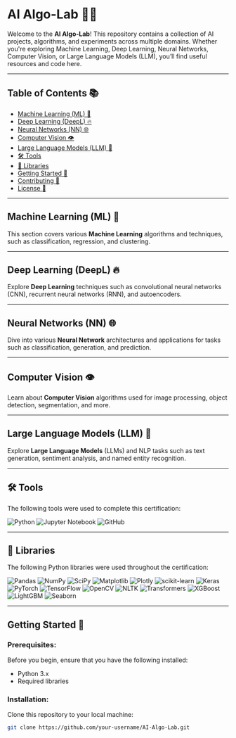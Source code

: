 # AI Algo-Lab 🤖✨

Welcome to the **AI Algo-Lab**! This repository contains a collection of AI projects, algorithms, and experiments across multiple domains. Whether you're exploring Machine Learning, Deep Learning, Neural Networks, Computer Vision, or Large Language Models (LLM), you’ll find useful resources and code here.

---

## Table of Contents 📚

- [Machine Learning (ML) 🧠](#machine-learning-ml)
- [Deep Learning (DeepL) 🔥](#deep-learning-deepl)
- [Neural Networks (NN) 🌐](#neural-networks-nn)
- [Computer Vision 👁️](#computer-vision)
- [Large Language Models (LLM) 📝](#large-language-models-llm)
- [🛠️ Tools](#tools)
- [📖 Libraries](#libraries)
- [Getting Started 🚀](#getting-started)
- [Contributing 🤝](#contributing)
- [License 📜](#license)

---

## Machine Learning (ML) 🧠

This section covers various **Machine Learning** algorithms and techniques, such as classification, regression, and clustering.

---

## Deep Learning (DeepL) 🔥

Explore **Deep Learning** techniques such as convolutional neural networks (CNN), recurrent neural networks (RNN), and autoencoders.

---

## Neural Networks (NN) 🌐

Dive into various **Neural Network** architectures and applications for tasks such as classification, generation, and prediction.

---

## Computer Vision 👁️

Learn about **Computer Vision** algorithms used for image processing, object detection, segmentation, and more.

---

## Large Language Models (LLM) 📝

Explore **Large Language Models** (LLMs) and NLP tasks such as text generation, sentiment analysis, and named entity recognition.

---

## 🛠️ Tools
The following tools were used to complete this certification: 

![Python](https://img.shields.io/badge/python-3670A0?style=for-the-badge&logo=python&logoColor=ffdd54)
![Jupyter Notebook](https://img.shields.io/badge/jupyter-%23FA0F00.svg?style=for-the-badge&logo=jupyter&logoColor=white)
![GitHub](https://img.shields.io/badge/github-%23121011.svg?style=for-the-badge&logo=github&logoColor=white)

---

## 📖 Libraries
The following Python libraries were used throughout the certification:

![Pandas](https://img.shields.io/badge/pandas-%23150458.svg?style=for-the-badge&logo=pandas&logoColor=white)
![NumPy](https://img.shields.io/badge/numpy-%23013243.svg?style=for-the-badge&logo=numpy&logoColor=white)
![SciPy](https://img.shields.io/badge/SciPy-%230C55A5.svg?style=for-the-badge&logo=scipy&logoColor=white)
![Matplotlib](https://img.shields.io/badge/Matplotlib-%23ffffff.svg?style=for-the-badge&logo=Matplotlib&logoColor=black)
![Plotly](https://img.shields.io/badge/Plotly-%233F4F75.svg?style=for-the-badge&logo=plotly&logoColor=white)
![scikit-learn](https://img.shields.io/badge/scikit--learn-%23F7931E.svg?style=for-the-badge&logo=scikit-learn&logoColor=white)
![Keras](https://img.shields.io/badge/Keras-%23D00000.svg?style=for-the-badge&logo=Keras&logoColor=white)
![PyTorch](https://img.shields.io/badge/PyTorch-%23EE4C2C.svg?style=for-the-badge&logo=PyTorch&logoColor=white)
![TensorFlow](https://img.shields.io/badge/TensorFlow-%23FF6F00.svg?style=for-the-badge&logo=TensorFlow&logoColor=white)
![OpenCV](https://img.shields.io/badge/OpenCV-%2305C2B7.svg?style=for-the-badge&logo=opencv&logoColor=white)
![NLTK](https://img.shields.io/badge/NLTK-%230C9C5F.svg?style=for-the-badge&logo=nltk&logoColor=white)
![Transformers](https://img.shields.io/badge/Hugging%20Face-%23E53B5C.svg?style=for-the-badge&logo=Hugging%20Face&logoColor=white)
![XGBoost](https://img.shields.io/badge/XGBoost-%23099C2A.svg?style=for-the-badge&logo=xgboost&logoColor=white)
![LightGBM](https://img.shields.io/badge/LightGBM-%2363D471.svg?style=for-the-badge&logo=lightgbm&logoColor=white)
![Seaborn](https://img.shields.io/badge/Seaborn-%230F4D92.svg?style=for-the-badge&logo=seaborn&logoColor=white)


---

## Getting Started 🚀

### Prerequisites:
Before you begin, ensure that you have the following installed:

- Python 3.x
- Required libraries

### Installation:
Clone this repository to your local machine:
```bash
git clone https://github.com/your-username/AI-Algo-Lab.git
